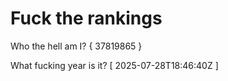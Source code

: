 # Fuck the rankings

Who the hell am I?
{ 37819865 }

What fucking year is it?
[ 2025-07-28T18:46:40Z ]
